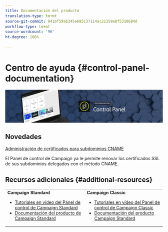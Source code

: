 ```yaml
---
title: Documentación del producto
translation-type: tm+mt
source-git-commit: 941bf59ab345e685c37114ac21359e8f5310684d
workflow-type: tm+mt
source-wordcount: '96'
ht-degree: 100%

---
```



# Centro de ayuda {#control-panel-documentation}

![](assets/do-not-localize/banner.png)

## Novedades

[Administración de certificados para subdominios CNAME](subdomains-certificates/using/renewing-subdomain-certificate.md)

El Panel de control de Campaign ya le permite renovar los certificados SSL de sus subdominios delegados con el método CNAME.

## Recursos adicionales {#additional-resources}

<table>
    <tr>
        <td><b>Campaign Standard</b><br/>
        <ul>
            <li><a href="https://docs.adobe.com/content/help/en/campaign-learn/campaign-standard-tutorials/administrating/control-panel/control-panel-overview.html">Tutoriales en vídeo del Panel de control de Campaign Standard</a></li>
            <li><a href="https://docs.adobe.com/content/help/es-ES/campaign-standard/using/campaign-standard-home.html">Documentación del producto de Campaign Standard</a></li>
        </ul>
        </td>
        <td><b>Campaign Classic</b><br/>
        <ul>
            <li><a href="https://docs.adobe.com/content/help/en/campaign-learn/campaign-classic-tutorials/administrating/control-panel-acc/control-panel-overview.html">Tutoriales en vídeo del Panel de control de Campaign Classic</a></li>
            <li><a href="https://docs.adobe.com/content/help/es-ES/campaign-classic/using/campaign-classic-home.html">Documentación del producto Campaign Standard</a></li>
        </ul>
        </td>
    </tr>
</table>
